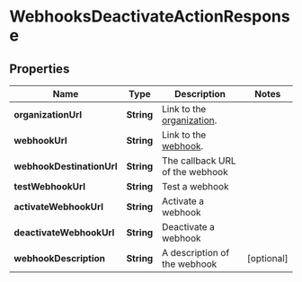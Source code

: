 

# WebhooksDeactivateActionResponse


## Properties

| Name | Type | Description | Notes |
|------------ | ------------- | ------------- | -------------|
|**organizationUrl** | **String** | Link to the [organization](http://docs.griffin.com). |  |
|**webhookUrl** | **String** | Link to the [webhook](http://docs.griffin.com). |  |
|**webhookDestinationUrl** | **String** | The callback URL of the webhook |  |
|**testWebhookUrl** | **String** | Test a webhook |  |
|**activateWebhookUrl** | **String** | Activate a webhook |  |
|**deactivateWebhookUrl** | **String** | Deactivate a webhook |  |
|**webhookDescription** | **String** | A description of the webhook |  [optional] |




